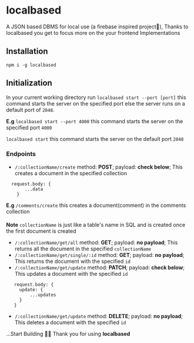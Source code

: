 # localbased
A JSON based DBMS for local use (a firebase inspired project🙂),
Thanks to localbased you get to focus more on the your frontend Implementations


## Installation
`npm i -g localbased`

## Initialization
In your current working directory run
`localbased start --port [port]`
this command starts the server on the specified port else the server runs on a default port of `2048`.

**E.g**
  `localbased start --port 4000` this command starts the server on the specified port `4000`

  `localbased start` this command starts the server on the default port `2048`

### Endpoints
 - ```/:collectionName/create``` method: **POST**; payload: **check below**; This creates a document in the specified collection
```
  request.body: {
       ...data
    }
 ```
 **E.g** `/comments/create` this creates a document(comment) in the comments collection
 ####
**Note** `collectionName` is just like a table's name in SQL and is created once the first document is created
 
 - ```/:collectionName/get/all``` method: **GET**; payload: **no payload**; This returns all the document in the specified `collectionName`
 - ```/:collectionName/get/single/:id``` method: **GET**; payload: **no payload**; This returns the document with the specified `id`
 - ```/:collectionName/get/update``` method: **PATCH**; payload: **check below**; This updates a document with the specified `id` 
 ```
    request.body: {
      update: {
          ...updates
      }
    }
 ```
  - ```/:collectionName/get/update``` method: **DELETE**; payload: **no payload**; This deletes a document with the specified `id` 

...Start Building 🚀🚀
Thank you for using **localbased**

